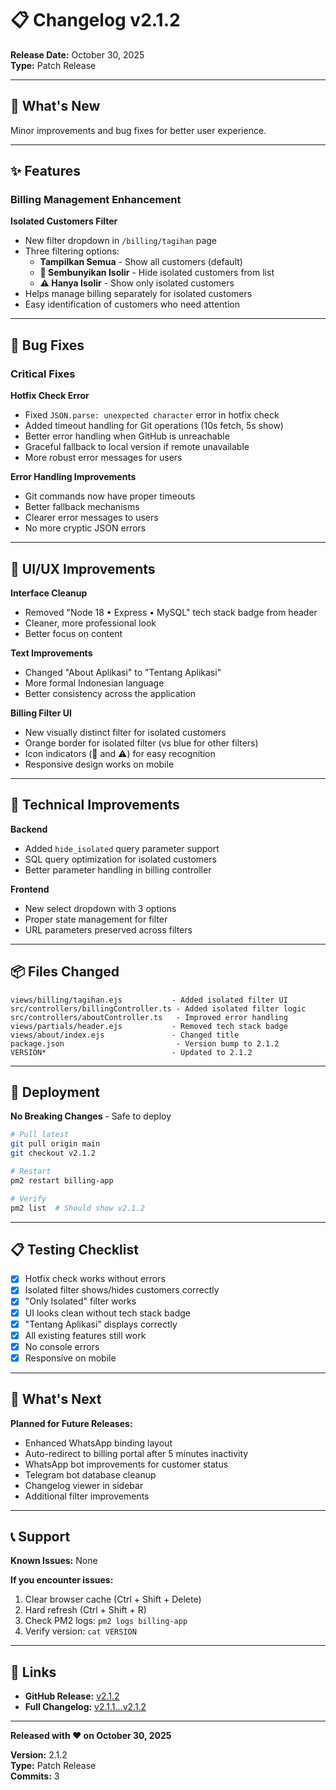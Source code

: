 # 📋 Changelog v2.1.2

**Release Date:** October 30, 2025  
**Type:** Patch Release

---

## 🎯 What's New

Minor improvements and bug fixes for better user experience.

---

## ✨ Features

### Billing Management Enhancement

**Isolated Customers Filter**
- New filter dropdown in `/billing/tagihan` page
- Three filtering options:
  - **Tampilkan Semua** - Show all customers (default)
  - **🚫 Sembunyikan Isolir** - Hide isolated customers from list
  - **⚠️ Hanya Isolir** - Show only isolated customers
- Helps manage billing separately for isolated customers
- Easy identification of customers who need attention

---

## 🐛 Bug Fixes

### Critical Fixes

**Hotfix Check Error**
- Fixed `JSON.parse: unexpected character` error in hotfix check
- Added timeout handling for Git operations (10s fetch, 5s show)
- Better error handling when GitHub is unreachable
- Graceful fallback to local version if remote unavailable
- More robust error messages for users

**Error Handling Improvements**
- Git commands now have proper timeouts
- Better fallback mechanisms
- Clearer error messages to users
- No more cryptic JSON errors

---

## 🎨 UI/UX Improvements

**Interface Cleanup**
- Removed "Node 18 • Express • MySQL" tech stack badge from header
- Cleaner, more professional look
- Better focus on content

**Text Improvements**
- Changed "About Aplikasi" to "Tentang Aplikasi"
- More formal Indonesian language
- Better consistency across the application

**Billing Filter UI**
- New visually distinct filter for isolated customers
- Orange border for isolated filter (vs blue for other filters)
- Icon indicators (🚫 and ⚠️) for easy recognition
- Responsive design works on mobile

---

## 🔧 Technical Improvements

**Backend**
- Added `hide_isolated` query parameter support
- SQL query optimization for isolated customers
- Better parameter handling in billing controller

**Frontend**
- New select dropdown with 3 options
- Proper state management for filter
- URL parameters preserved across filters

---

## 📦 Files Changed

```
views/billing/tagihan.ejs           - Added isolated filter UI
src/controllers/billingController.ts - Added isolated filter logic  
src/controllers/aboutController.ts   - Improved error handling
views/partials/header.ejs           - Removed tech stack badge
views/about/index.ejs               - Changed title
package.json                         - Version bump to 2.1.2
VERSION*                            - Updated to 2.1.2
```

---

## 🚀 Deployment

**No Breaking Changes** - Safe to deploy

```bash
# Pull latest
git pull origin main
git checkout v2.1.2

# Restart
pm2 restart billing-app

# Verify
pm2 list  # Should show v2.1.2
```

---

## 📋 Testing Checklist

- [x] Hotfix check works without errors
- [x] Isolated filter shows/hides customers correctly
- [x] "Only Isolated" filter works
- [x] UI looks clean without tech stack badge
- [x] "Tentang Aplikasi" displays correctly
- [x] All existing features still work
- [x] No console errors
- [x] Responsive on mobile

---

## 🔮 What's Next

**Planned for Future Releases:**

- Enhanced WhatsApp binding layout
- Auto-redirect to billing portal after 5 minutes inactivity
- WhatsApp bot improvements for customer status
- Telegram bot database cleanup
- Changelog viewer in sidebar
- Additional filter improvements

---

## 📞 Support

**Known Issues:** None

**If you encounter issues:**
1. Clear browser cache (Ctrl + Shift + Delete)
2. Hard refresh (Ctrl + Shift + R)
3. Check PM2 logs: `pm2 logs billing-app`
4. Verify version: `cat VERSION`

---

## 🔗 Links

- **GitHub Release:** [v2.1.2](https://github.com/adiprayitno160-svg/billing/releases/tag/v2.1.2)
- **Full Changelog:** [v2.1.1...v2.1.2](https://github.com/adiprayitno160-svg/billing/compare/v2.1.1...v2.1.2)

---

**Released with ❤️ on October 30, 2025**

**Version:** 2.1.2  
**Type:** Patch Release  
**Commits:** 3




